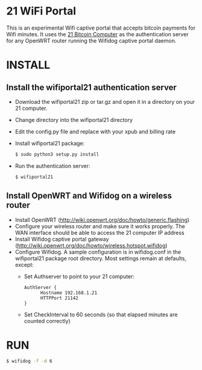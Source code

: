 # 21 WiFi Portal

This is an experimental Wifi captive portal that accepts bitcoin payments for Wifi minutes. It uses the [21 Bitcoin Computer](http://21.co/) as the authentication server for any OpenWRT router running the Wifidog captive portal daemon.

# INSTALL


## Install the wifiportal21 authentication server

- Download the wifiportal21 zip or tar.gz and open it in a directory on your 21 computer.
- Change directory into the wifiportal21 directory
- Edit the config.py file and replace with your xpub and billing rate
- Install wifiportal21 package:

  ```bash
  $ sudo python3 setup.py install
  ```

- Run the authentication server:

  ```bash
  $ wifiportal21
  ```


## Install OpenWRT and Wifidog on a wireless router

- Install OpenWRT (http://wiki.openwrt.org/doc/howto/generic.flashing)
- Configure your wireless router and make sure it works properly. The WAN interface should be able to access the 21 computer IP address
- Install Wifidog captive portal gateway (http://wiki.openwrt.org/doc/howto/wireless.hotspot.wifidog)
- Configure Wifidog. A sample configuration is in wifidog.conf in the wifiportal21 package root directory. Most settings remain at defaults, except:
  - Set Authserver to point to your 21 computer:

      ```config
      AuthServer {
            Hostname 192.168.1.21
            HTTPPort 21142
      }
      ```

  - Set CheckInterval to 60 seconds (so that elapsed minutes are counted correctly)

# RUN

  ```bash
  $ wifidog -f -d 6
  ```
